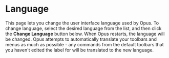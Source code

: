 # Language

This page lets you change the user interface language used by Opus. To change language, select the desired language from the list, and then click the **Change Language** button below. When Opus restarts, the language will be changed. Opus attempts to automatically translate your toolbars and menus as much as possible - any commands from the default toolbars that you haven't edited the label for will be translated to the new language.
